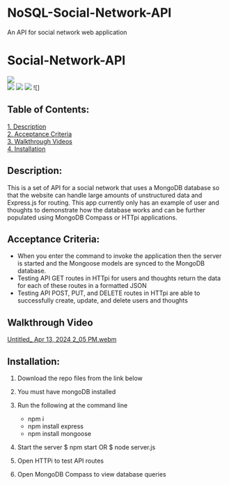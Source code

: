 # NoSQL-Social-Network-API
An API for social network web application

# Social-Network-API

![](https://img.shields.io/badge/Created%20by-Victor%20Cesar%20Lopez-blue?style=for-the-badge)  
![](https://img.shields.io/badge/Database-MongoDB-yellow?style=flat-square&logo=mongoDB)  ![](https://img.shields.io/badge/npm%20package-express-orange?style=flat-square&logo=npm) ![](https://img.shields.io/badge/npm%20package-mongoose-cyan?style=flat-square&logo=npm) ![]

 ## Table of Contents:  
[1. Description](#Description)  
[2. Acceptance Criteria](#Acceptance-Criteria)  
[3. Walkthrough Videos](#Walkthrough-Videos)  
[4. Installation](#Installation)  


## Description:
This is a set of API for a social network that uses a MongoDB database so that the website can handle large amounts of unstructured data and Express.js for routing. This app currently only has an example of user and thoughts to demonstrate how the database works and can be further populated using MongoDB Compass or HTTpi applications. 


## Acceptance Criteria:

- When you enter the command to invoke the application then the server is started and the Mongoose models are synced to the MongoDB database.  
- Testing API GET routes in HTTpi for users and thoughts return the data for each of these routes in a formatted JSON
- Testing API POST, PUT, and DELETE routes in HTTpi are able to successfully create, update, and delete users and thoughts


## Walkthrough Video


[Untitled_ Apr 13, 2024 2_05 PM.webm](https://github.com/CarolHGray/NoSQL-Social-Network-API/assets/56186028/45bab132-0d3c-4774-8664-4f1043478a4c)



## Installation:

1. Download the repo files from the link below
2. You must have mongoDB installed
3. Run the following at the command line
    - npm i
    - npm install express
    - npm install mongoose

4. Start the server
    $ npm start   OR
    $ node server.js

5. Open HTTPi to test API routes
6. Open MongoDB Compass to view database queries















